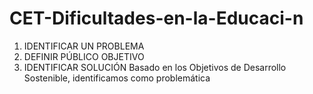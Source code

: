 # CET-Dificultades-en-la-Educaci-n
1. IDENTIFICAR UN PROBLEMA
2. DEFINIR PÚBLICO OBJETIVO
3. IDENTIFICAR SOLUCIÓN
   Basado en los Objetivos de Desarrollo Sostenible, identificamos como problemática
